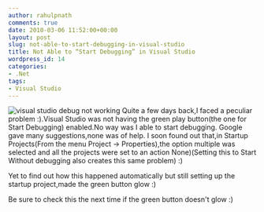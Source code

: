 ```yaml
---
author: rahulpnath
comments: true
date: 2010-03-06 11:52:00+00:00
layout: post
slug: not-able-to-start-debugging-in-visual-studio
title: Not Able to “Start Debugging” in Visual Studio
wordpress_id: 14
categories:
- .Net
tags:
- Visual Studio
---
```


<img class ="left" alt="visual studio debug not working" src="/images/vs_debug_not_working.png" />
Quite a few days back,I faced a peculiar problem :).Visual Studio was not having the green play button(the one for Start Debugging) enabled.No way was I able to start debugging.  
Google gave many suggestions,none was of help.  
I soon found out that,in Startup Projects(From the menu Project -> Properties),the option multiple was selected and all the projects were set to an action None)(Setting this to Start Without debugging also creates this same problem) :)   
  
Yet to find out how this happened automatically but still setting up the startup project,made the green button glow :)  
  
Be sure to check this the next time if the green button doesn't glow :)
